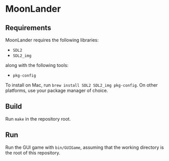 # MoonLander

## Requirements

MoonLander requires the following libraries:

- `SDL2`
- `SDL2_img`

along with the following tools:

- `pkg-config`

To install on Mac, run `brew install SDL2 SDL2_img pkg-config`. On other
platforms, use your package manager of choice.

## Build

Run `make` in the repository root.

## Run

Run the GUI game with `bin/GUIGame`, assuming that the working directory is
the root of this repository.
